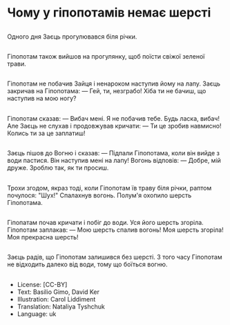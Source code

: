 # Чому у гіпопотамів немає шерсті

##
Одного дня Заєць прогулювався біля річки.

##
Гіпопотам також вийшов на прогулянку, щоб поїсти свіжої зеленої трави.

##
Гіпопотам не побачив Зайця і ненароком наступив йому на лапу. Заєць закричав на Гіпопотама:
— Гей, ти, незграбо! Хіба ти не бачиш, що наступив на мою ногу?

##
Гіпопотам сказав:
— Вибач мені. Я не побачив тебе. Будь ласка, вибач!
Але Заєць не слухав і продовжував кричати:
— Ти це зробив навмисно! Колись ти за це заплатиш!

##
Заєць пішов до Вогню і сказав:
— Підпали Гіпопотама, коли він вийде з води пастися. Він наступив мені на лапу! Вогонь відповів:
— Добре, мій друже. Зроблю так, як ти просиш.

##
Трохи згодом, якраз тоді, коли Гіпопотам їв траву біля річки, раптом почулося: "Шух!" Спалахнув вогонь. Полум'я охопило шерсть Гіпопотама.

##
Гіпопатам  почав кричати і побіг до води. Уся його шерсть згоріла. Гіпопотам заплакав:
— Мою шерсть спалив вогонь! Моя шерсть згоріла! Моя прекрасна шерсть!

##
Заєць радів, що Гіпопотам залишився без шерсті. З того часу Гіпопотам не відходить далеко від води, тому що боїться вогню.

##
* License: [CC-BY]
* Text: Basilio Gimo, David Ker
* Illustration: Carol Liddiment
* Translation: Nataliya Tyshchuk
* Language: uk
